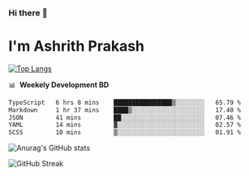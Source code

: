 ### Hi there 👋
# I'm Ashrith Prakash

[![Top Langs](https://github-readme-stats.vercel.app/api/top-langs/?username=xxcheckmatexx&count_private=true&include_all_commits=true&show_icons=true&line_height=20&title_color=FFFFFF&icon_color=FFFFFF&text_color=FFFFFF&bg_color=0D1117&langs_count=8)](https://github.com/anuraghazra/github-readme-stats)

📊 &nbsp;**Weekely Development BD**

<!--START_SECTION:waka-->

```txt
TypeScript   6 hrs 8 mins    ████████████████▒░░░░░░░░   65.79 %
Markdown     1 hr 37 mins    ████▒░░░░░░░░░░░░░░░░░░░░   17.40 %
JSON         41 mins         ██░░░░░░░░░░░░░░░░░░░░░░░   07.46 %
YAML         14 mins         ▓░░░░░░░░░░░░░░░░░░░░░░░░   02.57 %
SCSS         10 mins         ▒░░░░░░░░░░░░░░░░░░░░░░░░   01.91 %
```

<!--END_SECTION:waka-->

![Anurag's GitHub stats](https://github-readme-stats.vercel.app/api?username=xxcheckmatexx&count_private=true&show_icons=true&theme=merko)  

![GitHub Streak](http://github-readme-streak-stats.herokuapp.com?user=xxcheckmatexx&theme=merko&hide_border=true&date_format=M%20j%5B%2C%20Y%5D&fire=DD0E0B)
<br/>
